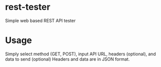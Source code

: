 # rest-tester
Simple web based REST API tester

# Usage
Simply select method (GET, POST), input API URL, headers (optional), and data to send (optional)
Headers and data are in JSON format.
